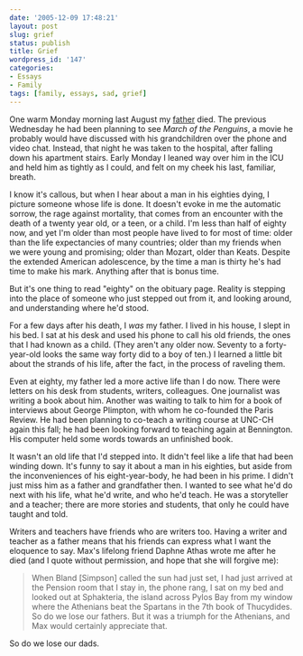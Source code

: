 ```yaml
---
date: '2005-12-09 17:48:21'
layout: post
slug: grief
status: publish
title: Grief
wordpress_id: '147'
categories:
- Essays
- Family
tags: [family, essays, sad, grief]
---
```


One warm Monday morning last August my [father](http://maxsteele.org) died.  The previous Wednesday he had been planning to see _March of the Penguins_, a movie he probably would have discussed with his grandchildren over the phone and video chat.  Instead, that night he was taken to the hospital, after falling down his apartment stairs.  Early Monday I leaned way over him in the ICU and held him as tightly as I could, and felt on my cheek his last, familiar, breath.

I know it's callous, but when I hear about a man in his eighties dying, I picture someone whose life is done.  It doesn't evoke in me the automatic sorrow, the rage against mortality, that comes from an encounter with the death of a twenty year old, or a teen, or a child.  I'm less than half of eighty now, and yet I'm older than most people have lived to for most of time: older than the life expectancies of many countries; older than my friends when we were young and promising; older than Mozart, older than Keats.  Despite the extended American adolescence, by the time a man is thirty he's had time to make his mark.  Anything after that is bonus time.

But it's one thing to read "eighty" on the obituary page.  Reality is stepping into the place of someone who just stepped out from it, and looking around, and understanding where he'd stood.

For a few days after his death, I _was_ my father.  I lived in his house, I slept in his bed.  I sat at his desk and used his phone to call his old friends, the ones that I had known as a child.  (They aren't any older now.  Seventy to a forty-year-old looks the same way forty did to a boy of ten.)  I learned a little bit about the strands of his life, after the fact, in the process of raveling them.

Even at eighty, my father led a more active life than I do now.  There were letters on his desk from students, writers, colleagues.  One journalist was writing a book about him.  Another was waiting to talk to him for a book of interviews about George Plimpton, with whom he co-founded the Paris Review.  He had been planning to co-teach a writing course at UNC-CH again this fall; he had been looking forward to teaching again at Bennington.  His computer held some words towards an unfinished book.

It wasn't an old life that I'd stepped into.  It didn't feel like a life that had been winding down.  It's funny to say it about a man in his eighties, but aside from the inconveniences of his eight-year-body, he had been in his prime.  I didn't just miss him as a father and grandfather then.  I wanted to see what he'd do next with his life, what he'd write, and who he'd teach.  He was a storyteller and a teacher; there are more stories and students, that only he could have taught and told.

Writers and teachers have friends who are writers too.  Having a writer and teacher as a father means that his friends can express what I want the eloquence to say.  Max's lifelong friend Daphne Athas wrote me after he died (and I quote without permission, and hope that she will forgive me):

> When Bland [Simpson] called the sun had just set, I had just arrived at the Pension room that I stay in, the phone rang, I sat on my bed and looked out at Sphakteria, the island across Pylos Bay from my window  where the Athenians  beat the Spartans in the 7th book of Thucydides.  So do we lose our fathers.  But it was a triumph for the Athenians, and Max would certainly appreciate that.

So do we lose our dads.

